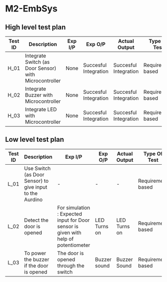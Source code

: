 
# M2-EmbSys

##  High level test plan
| **Test ID** | **Description**                                              | **Exp I/P** | **Exp O/P** | **Actual Output** |**Type Of Test**  |    
|-------------|--------------------------------------------------------------|------------|-------------|----------------|------------------|
|  H_01       | Integrate Switch (as Door Sensor) with Microcontroller |  None | Succesful Integration |Succesful Integration|Requirement based |
|  H_02       |Integrate Buzzer with Microcontroller|  None | Succesful Integration |Succesful Integration|Requirement based |
|  H_03       |Integrate LED with Microcontroller|  None | Succesful Integration |Succesful Integration|Requirement based |


##  Low level test plan

| **Test ID** | **Description**       | **Exp I/P** | **Exp O/P** | **Actual Output** |**Type Of Test**  |   
|-------------|--------------------------------------------------------------|------------|-------------|----------------|------------------|
|  L_01       | Use Switch (as Door Sensor) to give input to the Aurdino|  -  | -|-|Requirement based |
|  L_02       | Detect the door is opened |  For simulation : Expected input for Door sensor is given with help of potentiometer  | LED Turns on|LED Turns on|Requirement based |
|  L_03       | To power the buzzer if the door is opened | The door is opened through the switch |Buzzer sound| Buzzer Sound |Requirement based    |
